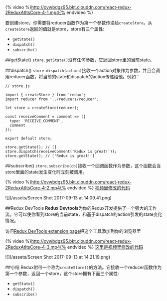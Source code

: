 {% video %}http://ovwbdgz95.bkt.clouddn.com/react-redux-2ReduxAtItsCore-4-1.mp4{% endvideo %}

要创建store，你需要将reducer函数作为第一个参数传递给`createStore`。从`createStore`返回的值就是store，store有三个属性:
- `getState()`
- `dispatch()`
- `subscribe()`

##getState()
`store.getState()`没有任何参数，它返回store里的当前state。

##dispatch()
`store.dispatch(action)`接收一个action对象作为参数，并且会调用reducer函数，将当前的state和dispatch的action传递给他。例如：
```
// store.js

import { createStore } from 'redux';
import reducer from '../reducers/reducer';

let store = createStore(reducer);

const receiveComment = comment => ({
  type: 'RECEIVE_COMMENT',
  comment
});

export default store;
```

```
store.getState(); // []
store.dispatch(receiveComment('Redux is great!'));
store.getState(); // ['Redux is great!']
```

##subscribe()
`store.subscribe(cb)`接收一个回调函数作为参数，这个函数会当store里面的state发生变化时立刻被调用。

{% video %}http://ovwbdgz95.bkt.clouddn.com/react-redux-2ReduxAtItsCore-4-2.mp4{% endvideo %}
[视频里修改的代码](https://github.com/udacity/reactnd-udacimeals-complete/commit/e326c9569d89abc53da12ecd06f62f2c0c7a9389)

![](/assets/Screen Shot 2017-09-13 at 14.09.41.png)

##Redux DevTools
**Redux Devtools**为你的Redux开发提供了一个强大的工作流。它可以使你看到store的当前state，和基于dispatch的action引发的state变化情况。

访问[Redux DevTools extension page](https://chrome.google.com/webstore/detail/redux-devtools/lmhkpmbekcpmknklioeibfkpmmfibljd?hl=en)把这个工具添加到你的浏览器里


{% video %}http://ovwbdgz95.bkt.clouddn.com/react-redux-2ReduxAtItsCore-4-3.mp4{% endvideo %}
[这里是视频里修改的代码](https://github.com/udacity/reactnd-udacimeals-complete/commit/6b56069be8e155955947e6de7e0c1ba826ad4628)

![](/assets/Screen Shot 2017-09-13 at 14.21.19.png)

##小结
Redux附带一个称为`createStore()`的方法。它接收一个reducer函数作为第一个参数，返回一个store，这个store拥有下面三个属性:
- `getState()`
- `dispatch()`
- `subscribe()`

